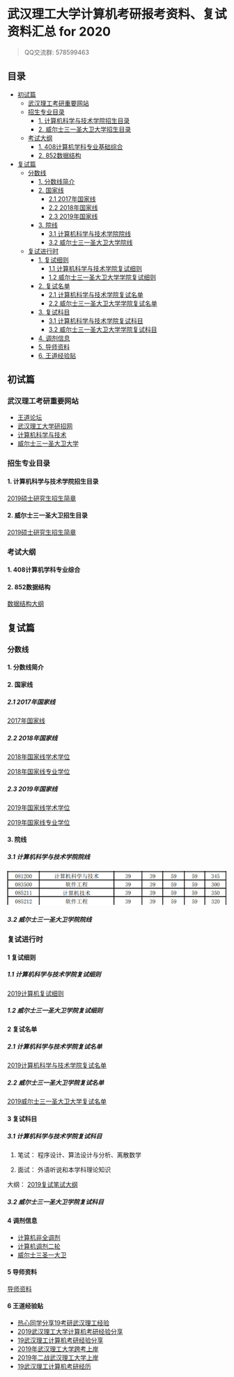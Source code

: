 # 武汉理工大学计算机考研报考资料、复试资料汇总 for 2020
>QQ交流群: 578599463

## 目录
* [初试篇](#初试篇)
   * [武汉理工考研重要网站](#武汉理工考研重要网站)
   * [招生专业目录](#招生专业目录)
       * [1. 计算机科学与技术学院招生目录](#1-计算机科学与技术学院招生目录)
       * [2. 威尔士三一圣大卫大学招生目录](#2-威尔士三一圣大卫大学招生目录)
    * [考试大纲](#考试大纲)
       * [1. 408计算机学科专业基础综合](#1-408计算机学科专业基础综合)
       * [2. 852数据结构](#2-852数据结构)
* [复试篇](#复试篇)
   * [分数线](#分数线)
       * [1. 分数线简介](#1-分数线简介)
       * [2. 国家线](#2-国家线)
            * [2.1 2017年国家线](#21-2017年国家线)
            * [2.2 2018年国家线](#22-2018年国家线)
            * [2.3 2019年国家线](#23-2019年国家线)
       * [3. 院线](#3-院线)
            * [3.1 计算机科学与技术学院院线](#31-计算机科学与技术学院院线)
            * [3.2 威尔士三一圣大卫大学院线](#32-威尔士三一圣大卫大学院线)
   * [复试进行时](#复试进行时)
       * [1. 复试细则](#1-复试细则)
            * [1.1 计算机科学与技术学院复试细则](#11-计算机科学与技术学院复试细则)
            * [1.2 威尔士三一圣大卫大学学院复试细则](#12-威尔士三一圣大卫大学学院复试细则)
       * [2. 复试名单](#2-复试名单)
            * [2.1 计算机科学与技术学院复试名单](#21-计算机科学与技术学院复试名单)
            * [2.2 威尔士三一圣大卫大学学院复试名单](#22-威尔士三一圣大卫大学学院复试名单)
       * [3. 复试科目](#3-复试科目)
            * [3.1 计算机科学与技术学院复试科目](#31-计算机科学与技术学院复试科目)
            * [3.2 威尔士三一圣大卫大学学院复试科目](#32-威尔士三一圣大卫大学学院复试科目)
       * [4. 调剂信息](#4-调剂信息)
       * [5. 导师资料](#5-导师资料)
       * [6. 王道经验贴](#6-王道经验贴)

## 初试篇
### 武汉理工考研重要网站
- [王道论坛](http://www.cskaoyan.com/forum-274-1.html)
- [武汉理工大学研招网](http://gd.whut.edu.cn)
- [计算机科学与技术](http://cst.whut.edu.cn/)
- [威尔士三一圣大卫大学](http://uklg.whut.edu.cn/)

### 招生专业目录
#### 1. 计算机科学与技术学院招生目录
[2019硕士研究生招生简章](./武汉理工大学/初试/武汉理工2019年攻读硕士学位研究生招生简章.pdf)
#### 2. 威尔士三一圣大卫招生目录
[2019硕士研究生招生简章](./武汉理工大学/初试/武汉理工2019年攻读硕士学位研究生招生简章.pdf)

### 考试大纲
#### 1. 408计算机学科专业综合

#### 2. 852数据结构
[数据结构大纲](./武汉理工大学/初试/数据结构大纲.docx)

## 复试篇
### 分数线
#### 1. 分数线简介

#### 2. 国家线
##### 2.1 2017年国家线
[2017年国家线](https://yz.chsi.com.cn/kyzx/kydt/201703/20170315/1591016940.html)

##### 2.2 2018年国家线
[2018年国家线学术学位](https://yz.chsi.com.cn/kyzx/kp/201803/20180316/1670298651.html)

[2018年国家线专业学位](https://yz.chsi.com.cn/kyzx/kp/201803/20180316/1670298653.html)

##### 2.3 2019年国家线
[2019年国家线学术学位](https://yz.chsi.com.cn/kyzx/kp/201903/20190315/1772265280.html)

[2019年国家线专业学位](https://yz.chsi.com.cn/kyzx/kp/201903/20190315/1772265285.html)

#### 3. 院线
##### 3.1 计算机科学与技术学院院线
![2019计算机学院复试线](./武汉理工大学/复试/2019计院复试线.jpg)

##### 3.2 威尔士三一圣大卫学院院线

### 复试进行时
#### 1 复试细则
##### 1.1 计算机科学与技术学院复试细则
[2019计算机复试细则](./武汉理工大学/复试/计算机复试细则.pdf)

##### 1.2 威尔士三一圣大卫学院复试细则

#### 2 复试名单
##### 2.1 计算机科学与技术学院复试名单
[2019计算机科学与技术学院复试名单](./武汉理工大学/复试/2019计算机科学与技术学院复试名单.pdf)

##### 2.2 威尔士三一圣大卫学院复试名单
[2019威尔士三一圣大卫大学复试名单](./武汉理工大学/复试/2019威尔士三一圣大卫大学复试名单.pdf)

#### 3 复试科目
##### 3.1 计算机科学与技术学院复试科目
1. 笔试：
程序设计、算法设计与分析、离散数学

2. 面试：
外语听说和本学科理论知识

大纲：
[2019复试笔试大纲](./武汉理工大学/复试/复试大纲.docx)

##### 3.2 威尔士三一圣大卫学院复试科目

#### 4 调剂信息
* [计算机非全调剂](./武汉理工大学/复试/计算机非全调剂.pdf)
* [计算机调剂二轮](./武汉理工大学/复试/计算机调剂二轮.pdf)
* [威尔士三圣一大卫](./武汉理工大学/复试/威尔士三圣一大卫调剂.pdf)

#### 5 导师资料
[导师资料](http://cst.whut.edu.cn/xygk/szdw/)

#### 6 王道经验贴
* [热心同学分享19考研武汉理工经验](http://www.cskaoyan.com/thread-654891-1-1.html)
* [2019武汉理工大学计算机考研经验分享](http://www.cskaoyan.com/thread-654572-1-1.html)
* [19武汉理工计算机考研经验分享](http://www.cskaoyan.com/thread-654801-1-1.html)
* [2019年武汉理工大学跨考上岸](http://www.cskaoyan.com/thread-654756-1-1.html)
* [2019年二战武汉理工大学上岸](http://www.cskaoyan.com/thread-654731-1-1.html)
* [19武汉理工计算机考研经历](http://www.cskaoyan.com/thread-654486-1-1.html)